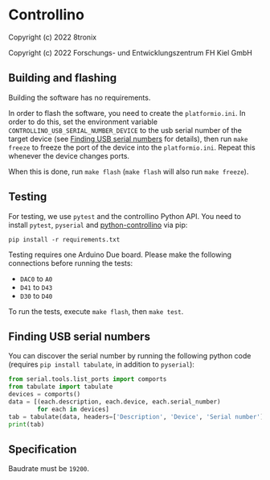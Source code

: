 # Controllino

Copyright (c) 2022 8tronix

Copyright (c) 2022 Forschungs- und Entwicklungszentrum FH Kiel GmbH

## Building and flashing

Building the software has no requirements.

In order to flash the software, you need to create the `platformio.ini`. In
order to do this, set the environment variable
`CONTROLLINO_USB_SERIAL_NUMBER_DEVICE` to the usb serial number of the target
device (see [Finding USB serial numbers](#Fining-usb-serial-numbers) for
details), then run `make freeze` to freeze the port of the device into the
`platformio.ini`. Repeat this whenever the device changes ports.

When this is done, run `make flash` (`make flash` will also run `make freeze`).

## Testing

For testing, we use `pytest` and the controllino Python API. You need to install
`pytest`, `pyserial` and [python-controllino] via pip:

```shell
pip install -r requirements.txt
```

Testing requires one Arduino Due board. Please make the following connections
before running the tests:

-   `DAC0` to `A0`
-   `D41` to `D43`
-   `D30` to `D40`

To run the tests, execute `make flash`, then `make test`.

## Finding USB serial numbers

You can discover the serial number by running the following python code
(requires `pip install tabulate`, in addition to `pyserial`):

```python
from serial.tools.list_ports import comports
from tabulate import tabulate
devices = comports()
data = [(each.description, each.device, each.serial_number)
        for each in devices]
tab = tabulate(data, headers=['Description', 'Device', 'Serial number'])
print(tab)
```

## Specification

Baudrate must be `19200`.


<!-- Links -->

[python-controllino]: https://github.com/maltekliemann/python-controllino
